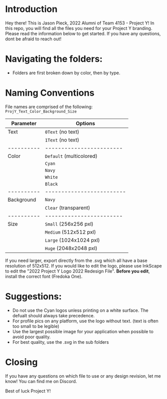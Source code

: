 # Introduction
Hey there!
This is Jason Pieck, 2022 Alumni of Team 4153 - Project Y!
In this repo, you will find all the files you need for your Project Y branding. Please read the information below to get started. If you have any questions, dont be afraid to reach out!

# Navigating the folders:
- Folders are first broken down by color, then by type.

# Naming Conventions
File names are comprised of the following:
`ProjY_Text_Color_Background_Size`

| Parameter  | Options                  |
| ---------- | ------------------------ |
| Text       | `0Text` (no text)        |
|            | `1Text` (no text)        |
| ---------- | ------------------------ |
| Color      | `Default` (multicolored) |
|            | `Cyan`                   |
|            | `Navy`                   |
|            | `White`                  |
|            | `Black`                  |
| ---------- |------------------------- |
| Background | `Navy`                   |
|            | `Clear` (transparent)    |
| ---------- | ------------------------ |
| Size       | `Small` (256x256 pxl)    |
|            | `Medium` (512x512 pxl)   |
|            | `Large` (1024x1024 pxl)  |
|            | `Huge` (2048x2048 pxl)   |

If you need larger, export directly from the .svg which all have a base resolution of 512x512.
If you would like to edit the logo, please use InkScape to edit the "2022 Project Y Logo 2022 Redesign File".
**Before you edit**, install the correct font (Fredoka One).

# Suggestions:
- Do not use the Cyan logos unless printing on a white surface. The defualt should always take precedence. 
- For profile pics on any platform, use the logo without text. (text is often too small to be legible)
- Use the largest possible image for your application when possible to avoid poor quality.
- For best quality, use the .svg in the sub folders

# Closing
If you have any questions on which file to use or any design revision, let me know! You can find me on Discord.

Best of luck Project Y!
